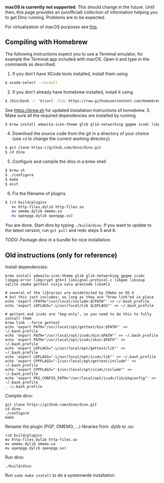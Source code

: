 **macOS is currently not supported**. This should change in the future. Until then, this page provides an (unofficial) collection of information helping you to get Dino running. Problems are to be expected.

For virtualization of macOS purposes see [this](https://github.com/myspaghetti/macos-guest-virtualbox).

## Compiling with Homebrew
The following instructions expect you to use a Terminal emulator, for example the Terminal.app included with macOS. Open it and type in the commands as described.

1. If you don't have XCode tools installed, install them using
```sh
$ xcode-select --install
```
2. If you don't already have homebrew installed, install it using
```sh
$ /bin/bash -c "$(curl -fsSL https://raw.githubusercontent.com/Homebrew/install/master/install.sh)"
```
See https://brew.sh for updated installation instructions of homebrew.
3. Make sure all the required dependencies are installed by running
```sh
$ brew install adwaita-icon-theme glib glib-networking gpgme icu4c libgpg-error libgcrypt gtk+3 libsignal-protocol-c libgee libsoup sqlite cmake gettext ninja vala qrencode libxml2
```
4. Download the source code from the git in a directory of your choice (use `cd` to change the current working directory)
```sh
$ git clone https://github.com/dino/dino.git
$ cd dino
```
5. Configure and compile the dino in a brew shell
```sh
$ brew sh
$ ./configure
$ make
$ exit
```
6. Fix the filename of plugins
```sh
$ (cd build/plugins
   mv http-files.dylib http-files.so
   mv omemo.dylib omemo.so
   mv openpgp.dylib openpgp.so)
```

You are done. Start dino by typing `./build/dino`. If you want to update to the latest version, run `git pull` and redo steps 5 and 6.

TODO: Package dino in a bundle for nice installation.

## Old instructions (only for reference)

Install dependencies:
```
brew install adwaita-icon-theme glib glib-networking gpgme icu4c libgpg-error libgcrypt gtk+3 libsignal-protocol-c libgee libsoup sqlite cmake gettext ninja vala qrencode libxml2

# several of the libraries are misdetected by CMake on OS X
# but this just includes; so long as they are "brew link"ed in place
echo 'export CPATH="/usr/local/include:$CPATH"' >> ~/.bash_profile
echo 'export LDFLAGS="-L/usr/local/lib $LDFLAGS"' >> ~/.bash_profile

# gettext and icu4c are "keg-only", so you need to do this to fully install them
brew link --force gettext
echo 'export PATH="/usr/local/opt/gettext/bin:$PATH"' >> ~/.bash_profile
echo 'export PATH="/usr/local/opt/icu4c/bin:$PATH"' >> ~/.bash_profile
echo 'export PATH="/usr/local/opt/icu4c/sbin:$PATH"' >> ~/.bash_profile
echo 'export LDFLAGS="-L/usr/local/opt/gettext/lib"' >> ~/.bash_profile
echo 'export LDFLAGS="-L/usr/local/opt/icu4c/lib"' >> ~/.bash_profile
echo 'export CPPFLAGS="-I/usr/local/opt/gettext/include"' >> ~/.bash_profile
echo 'export CPPFLAGS="-I/usr/local/opt/icu4c/include"' >> ~/.bash_profile
echo 'export PKG_CONFIG_PATH="/usr/local/opt/icu4c/lib/pkgconfig"' >> ~/.bash_profile
. ~/.bash_profile
```

Compile dino:
```
git clone https://github.com/dino/dino.git
cd dino
./configure
make
```

Rename the plugin (PGP, OMEMO, ...) libraries from .dylib to .so:
```
(cd build/plugins
mv http-files.dylib http-files.so
mv omemo.dylib omemo.so
mv openpgp.dylib openpgp.so)
```

Run dino:
```
./build/dino
```

Run `sudo make install` to do a systemwide installation.
